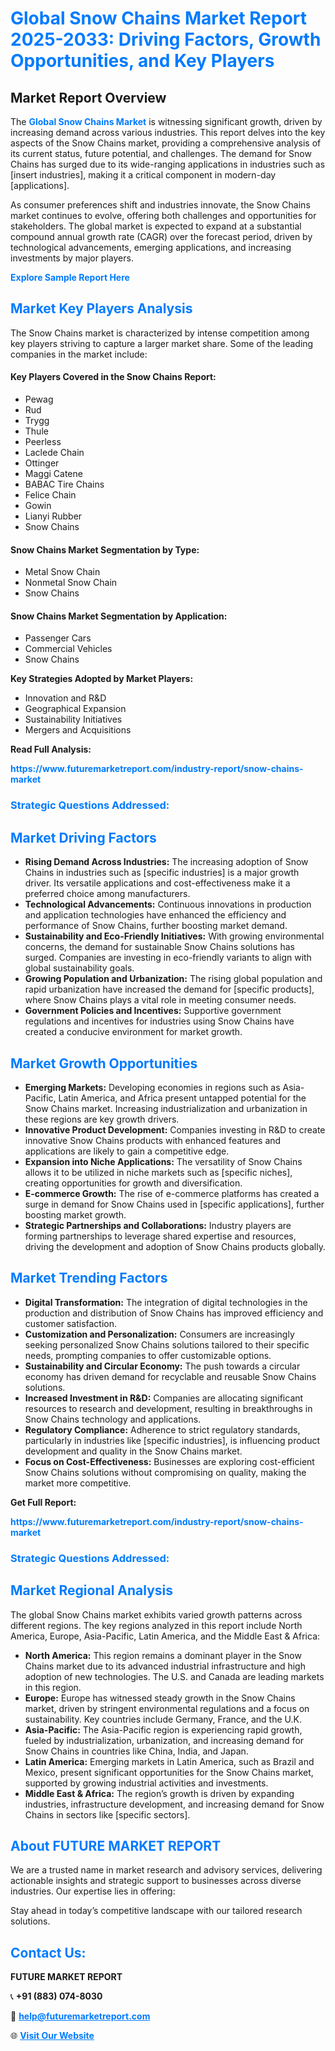 <h1 style="color: #007BFF;">Global Snow Chains Market Report 2025-2033: Driving Factors, Growth Opportunities, and Key Players</h1>

<section id="overview">
<h2>Market Report Overview</h2>
<p>The <a href="https://www.futuremarketreport.com/industry-report/snow-chains-market" style="color: #007BFF; text-decoration: none;"><strong>Global Snow Chains Market</strong></a> is witnessing significant growth, driven by increasing demand across various industries. This report delves into the key aspects of the Snow Chains market, providing a comprehensive analysis of its current status, future potential, and challenges. The demand for Snow Chains has surged due to its wide-ranging applications in industries such as [insert industries], making it a critical component in modern-day [applications].</p>
<p>As consumer preferences shift and industries innovate, the Snow Chains market continues to evolve, offering both challenges and opportunities for stakeholders. The global market is expected to expand at a substantial compound annual growth rate (CAGR) over the forecast period, driven by technological advancements, emerging applications, and increasing investments by major players.</p>
</section>

<section id="overview">
<p><a href="https://www.futuremarketreport.com/request-sample/reportId=101199" style="color: #007BFF; text-decoration: none;"><strong>Explore Sample Report Here</strong></a></p>
</section>

<section id="key-players">
<h2 style="color: #007BFF;">Market Key Players Analysis</h2>
<p>The Snow Chains market is characterized by intense competition among key players striving to capture a larger market share. Some of the leading companies in the market include:</p>
<h4>Key Players Covered in the Snow Chains Report:</h4>
<ul><li>Pewag</li><li>Rud</li><li>Trygg</li><li>Thule</li><li>Peerless</li><li>Laclede Chain</li><li>Ottinger</li><li>Maggi Catene</li><li>BABAC Tire Chains</li><li>Felice Chain</li><li>Gowin</li><li>Lianyi Rubber</li><li>Snow Chains</li></ul>
<h4>Snow Chains Market Segmentation by Type:</h4>
<ul><li>Metal Snow Chain</li><li>Nonmetal Snow Chain</li><li>Snow Chains</li></ul>

<h4>Snow Chains Market Segmentation by Application:</h4>
<ul><li>Passenger Cars</li><li>Commercial Vehicles</li><li>Snow Chains</li></ul>
<p><strong>Key Strategies Adopted by Market Players:</strong></p>
<ul>
<li>Innovation and R&D</li>
<li>Geographical Expansion</li>
<li>Sustainability Initiatives</li>
<li>Mergers and Acquisitions</li>
</ul>
</section>

<section>
<p><strong>Read Full Analysis: </strong></p><a href="https://www.futuremarketreport.com/industry-report/snow-chains-market" style="color: #007BFF; text-decoration: none;"><strong>https://www.futuremarketreport.com/industry-report/snow-chains-market</strong></a>
<h3 style="color: #007BFF;">Strategic Questions Addressed:</h3>
</section>

<section id="driving-factors">
<h2 style="color: #007BFF;">Market Driving Factors</h2>
<ul>
<li><strong>Rising Demand Across Industries:</strong> The increasing adoption of Snow Chains in industries such as [specific industries] is a major growth driver. Its versatile applications and cost-effectiveness make it a preferred choice among manufacturers.</li>
<li><strong>Technological Advancements:</strong> Continuous innovations in production and application technologies have enhanced the efficiency and performance of Snow Chains, further boosting market demand.</li>
<li><strong>Sustainability and Eco-Friendly Initiatives:</strong> With growing environmental concerns, the demand for sustainable Snow Chains solutions has surged. Companies are investing in eco-friendly variants to align with global sustainability goals.</li>
<li><strong>Growing Population and Urbanization:</strong> The rising global population and rapid urbanization have increased the demand for [specific products], where Snow Chains plays a vital role in meeting consumer needs.</li>
<li><strong>Government Policies and Incentives:</strong> Supportive government regulations and incentives for industries using Snow Chains have created a conducive environment for market growth.</li>
</ul>
</section>

<section id="growth-opportunities">
<h2 style="color: #007BFF;">Market Growth Opportunities</h2>
<ul>
<li><strong>Emerging Markets:</strong> Developing economies in regions such as Asia-Pacific, Latin America, and Africa present untapped potential for the Snow Chains market. Increasing industrialization and urbanization in these regions are key growth drivers.</li>
<li><strong>Innovative Product Development:</strong> Companies investing in R&D to create innovative Snow Chains products with enhanced features and applications are likely to gain a competitive edge.</li>
<li><strong>Expansion into Niche Applications:</strong> The versatility of Snow Chains allows it to be utilized in niche markets such as [specific niches], creating opportunities for growth and diversification.</li>
<li><strong>E-commerce Growth:</strong> The rise of e-commerce platforms has created a surge in demand for Snow Chains used in [specific applications], further boosting market growth.</li>
<li><strong>Strategic Partnerships and Collaborations:</strong> Industry players are forming partnerships to leverage shared expertise and resources, driving the development and adoption of Snow Chains products globally.</li>
</ul>
</section>

<section id="trending-factors">
<h2 style="color: #007BFF;">Market Trending Factors</h2>
<ul>
<li><strong>Digital Transformation:</strong> The integration of digital technologies in the production and distribution of Snow Chains has improved efficiency and customer satisfaction.</li>
<li><strong>Customization and Personalization:</strong> Consumers are increasingly seeking personalized Snow Chains solutions tailored to their specific needs, prompting companies to offer customizable options.</li>
<li><strong>Sustainability and Circular Economy:</strong> The push towards a circular economy has driven demand for recyclable and reusable Snow Chains solutions.</li>
<li><strong>Increased Investment in R&D:</strong> Companies are allocating significant resources to research and development, resulting in breakthroughs in Snow Chains technology and applications.</li>
<li><strong>Regulatory Compliance:</strong> Adherence to strict regulatory standards, particularly in industries like [specific industries], is influencing product development and quality in the Snow Chains market.</li>
<li><strong>Focus on Cost-Effectiveness:</strong> Businesses are exploring cost-efficient Snow Chains solutions without compromising on quality, making the market more competitive.</li>
</ul>
</section>

<section>
<p><strong>Get Full Report: </strong></p><a href="https://www.futuremarketreport.com/industry-report/snow-chains-market" style="color: #007BFF; text-decoration: none;"><strong>https://www.futuremarketreport.com/industry-report/snow-chains-market</strong></a>
<h3 style="color: #007BFF;">Strategic Questions Addressed:</h3>
</section>


<section id="regional-analysis">
<h2 style="color: #007BFF;">Market Regional Analysis</h2>
<p>The global Snow Chains market exhibits varied growth patterns across different regions. The key regions analyzed in this report include North America, Europe, Asia-Pacific, Latin America, and the Middle East & Africa:</p>
<ul>
<li><strong>North America:</strong> This region remains a dominant player in the Snow Chains market due to its advanced industrial infrastructure and high adoption of new technologies. The U.S. and Canada are leading markets in this region.</li>
<li><strong>Europe:</strong> Europe has witnessed steady growth in the Snow Chains market, driven by stringent environmental regulations and a focus on sustainability. Key countries include Germany, France, and the U.K.</li>
<li><strong>Asia-Pacific:</strong> The Asia-Pacific region is experiencing rapid growth, fueled by industrialization, urbanization, and increasing demand for Snow Chains in countries like China, India, and Japan.</li>
<li><strong>Latin America:</strong> Emerging markets in Latin America, such as Brazil and Mexico, present significant opportunities for the Snow Chains market, supported by growing industrial activities and investments.</li>
<li><strong>Middle East & Africa:</strong> The region’s growth is driven by expanding industries, infrastructure development, and increasing demand for Snow Chains in sectors like [specific sectors].</li>
</ul>
</section>

<footer>
<h2 style="color: #007BFF;">About FUTURE MARKET REPORT</h2>
<p>We are a trusted name in market research and advisory services, delivering actionable insights and strategic support to businesses across diverse industries. Our expertise lies in offering:</p>

<p>Stay ahead in today’s competitive landscape with our tailored research solutions.</p>

<h2 style="color: #007BFF;">Contact Us:</h2>
<p><strong>FUTURE MARKET REPORT</strong></p>
<p>📞 <strong>+91 (883) 074-8030</strong></p>
<p>📧 <strong><a href="mailto:help@futuremarketreport.com" style="color: #007BFF;">help@futuremarketreport.com</a></strong></p>
<p>🌐 <strong><a href="https://www.futuremarketreport.com/" style="color: #007BFF;">Visit Our Website</a></strong></p>
</footer>
